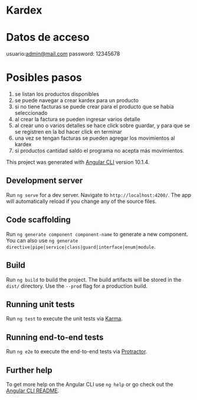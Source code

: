 # Kardex
# Datos de acceso
usuario:admin@mail.com
password: 12345678

# Posibles pasos
1. se listan los productos disponibles
2. se puede navegar a crear kardex para un producto
3. si no tiene facturas se puede crear para el producto que se habia seleccionado
4. al crear la factura se pueden ingresar varios detalle
5. al crear uno o varios detalles se hace click sobre guardar, y para que se se registren en la bd hacer click en terminar
6. una vez se tengan facturas se pueden agregar los movimientos al kardex 
7. si productos cantidad saldo el programa no acepta más movimientos.

This project was generated with [Angular CLI](https://github.com/angular/angular-cli) version 10.1.4.

## Development server

Run `ng serve` for a dev server. Navigate to `http://localhost:4200/`. The app will automatically reload if you change any of the source files.

## Code scaffolding

Run `ng generate component component-name` to generate a new component. You can also use `ng generate directive|pipe|service|class|guard|interface|enum|module`.

## Build

Run `ng build` to build the project. The build artifacts will be stored in the `dist/` directory. Use the `--prod` flag for a production build.

## Running unit tests

Run `ng test` to execute the unit tests via [Karma](https://karma-runner.github.io).

## Running end-to-end tests

Run `ng e2e` to execute the end-to-end tests via [Protractor](http://www.protractortest.org/).

## Further help

To get more help on the Angular CLI use `ng help` or go check out the [Angular CLI README](https://github.com/angular/angular-cli/blob/master/README.md).
